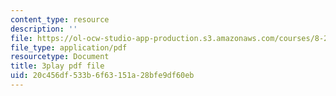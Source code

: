 ```yaml
---
content_type: resource
description: ''
file: https://ol-ocw-studio-app-production.s3.amazonaws.com/courses/8-286-the-early-universe-fall-2013/20c456df533b6f63151a28bfe9df60eb_6b83DypBeYg.pdf
file_type: application/pdf
resourcetype: Document
title: 3play pdf file
uid: 20c456df-533b-6f63-151a-28bfe9df60eb
---
```

